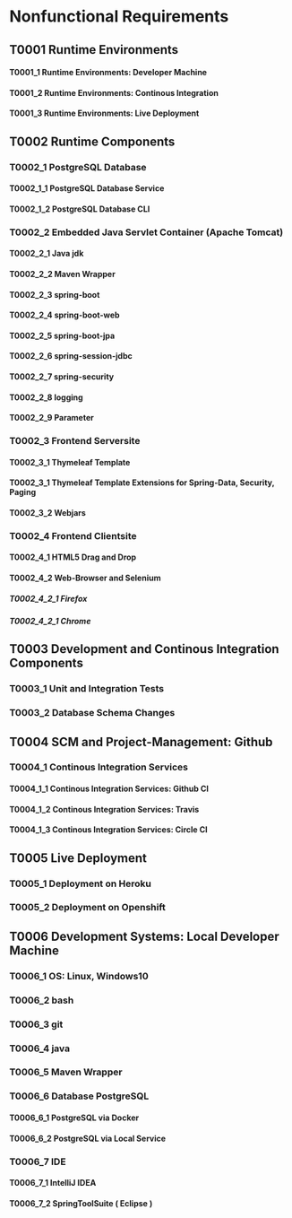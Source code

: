 # Nonfunctional Requirements

## T0001 Runtime Environments
#### T0001_1 Runtime Environments: Developer Machine
#### T0001_2 Runtime Environments: Continous Integration
#### T0001_3 Runtime Environments: Live Deployment

## T0002 Runtime Components
### T0002_1 PostgreSQL Database
#### T0002_1_1 PostgreSQL Database Service
#### T0002_1_2 PostgreSQL Database CLI
### T0002_2 Embedded Java Servlet Container (Apache Tomcat)
#### T0002_2_1 Java jdk
#### T0002_2_2 Maven Wrapper
#### T0002_2_3 spring-boot
#### T0002_2_4 spring-boot-web
#### T0002_2_5 spring-boot-jpa
#### T0002_2_6 spring-session-jdbc
#### T0002_2_7 spring-security
#### T0002_2_8 logging
#### T0002_2_9 Parameter
### T0002_3 Frontend Serversite
#### T0002_3_1 Thymeleaf Template
#### T0002_3_1 Thymeleaf Template Extensions for Spring-Data, Security, Paging
#### T0002_3_2 Webjars
### T0002_4 Frontend Clientsite
#### T0002_4_1 HTML5 Drag and Drop
#### T0002_4_2 Web-Browser and Selenium
##### T0002_4_2_1 Firefox
##### T0002_4_2_1 Chrome

## T0003 Development and Continous Integration Components
### T0003_1 Unit and Integration Tests
### T0003_2 Database Schema Changes

## T0004 SCM and Project-Management: Github
### T0004_1 Continous Integration Services
#### T0004_1_1 Continous Integration Services: Github CI
#### T0004_1_2 Continous Integration Services: Travis
#### T0004_1_3 Continous Integration Services: Circle CI

## T0005 Live Deployment
### T0005_1 Deployment on Heroku
### T0005_2 Deployment on Openshift

## T0006 Development Systems: Local Developer Machine
### T0006_1 OS: Linux, Windows10
### T0006_2 bash
### T0006_3 git
### T0006_4 java
### T0006_5 Maven Wrapper
### T0006_6 Database PostgreSQL
#### T0006_6_1 PostgreSQL via Docker
#### T0006_6_2 PostgreSQL via Local Service
### T0006_7 IDE 
#### T0006_7_1 IntelliJ IDEA
#### T0006_7_2 SpringToolSuite ( Eclipse )
